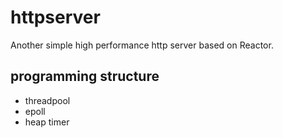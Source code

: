 # httpserver
Another simple high performance http server based on Reactor.
## programming structure
* threadpool
* epoll
* heap timer
